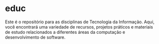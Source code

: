 # educ
Este é o repositório para as disciplinas de Tecnologia da Informação. Aqui, você encontrará uma variedade de recursos, projetos práticos e materiais de estudo relacionados a diferentes áreas da computação e desenvolvimento de software.
